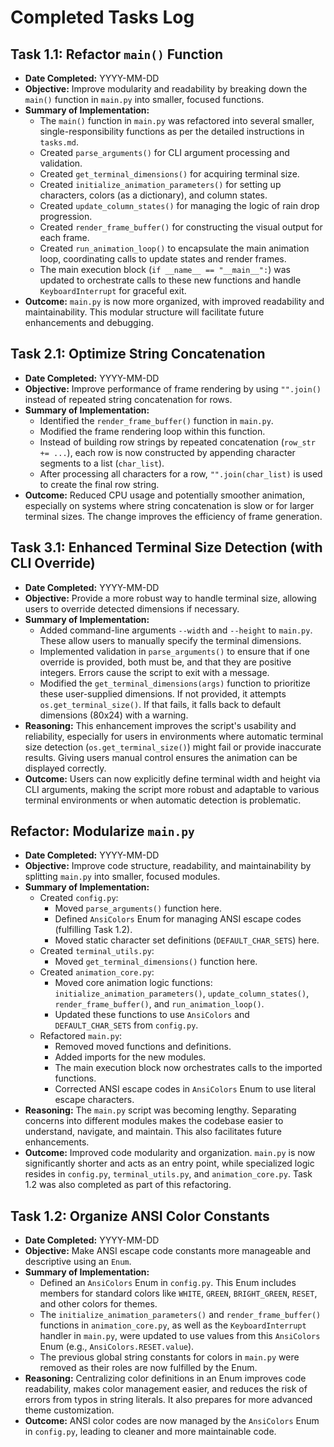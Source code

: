 # Completed Tasks Log

## Task 1.1: Refactor `main()` Function
*   **Date Completed:** YYYY-MM-DD
*   **Objective:** Improve modularity and readability by breaking down the `main()` function in `main.py` into smaller, focused functions.
*   **Summary of Implementation:**
    *   The `main()` function in `main.py` was refactored into several smaller, single-responsibility functions as per the detailed instructions in `tasks.md`.
    *   Created `parse_arguments()` for CLI argument processing and validation.
    *   Created `get_terminal_dimensions()` for acquiring terminal size.
    *   Created `initialize_animation_parameters()` for setting up characters, colors (as a dictionary), and column states.
    *   Created `update_column_states()` for managing the logic of rain drop progression.
    *   Created `render_frame_buffer()` for constructing the visual output for each frame.
    *   Created `run_animation_loop()` to encapsulate the main animation loop, coordinating calls to update states and render frames.
    *   The main execution block (`if __name__ == "__main__":`) was updated to orchestrate calls to these new functions and handle `KeyboardInterrupt` for graceful exit.
*   **Outcome:** `main.py` is now more organized, with improved readability and maintainability. This modular structure will facilitate future enhancements and debugging.

## Task 2.1: Optimize String Concatenation
*   **Date Completed:** YYYY-MM-DD
*   **Objective:** Improve performance of frame rendering by using `"".join()` instead of repeated string concatenation for rows.
*   **Summary of Implementation:**
    *   Identified the `render_frame_buffer()` function in `main.py`.
    *   Modified the frame rendering loop within this function.
    *   Instead of building row strings by repeated concatenation (`row_str += ...`), each row is now constructed by appending character segments to a list (`char_list`).
    *   After processing all characters for a row, `"".join(char_list)` is used to create the final row string.
*   **Outcome:** Reduced CPU usage and potentially smoother animation, especially on systems where string concatenation is slow or for larger terminal sizes. The change improves the efficiency of frame generation.

## Task 3.1: Enhanced Terminal Size Detection (with CLI Override)
*   **Date Completed:** YYYY-MM-DD
*   **Objective:** Provide a more robust way to handle terminal size, allowing users to override detected dimensions if necessary.
*   **Summary of Implementation:**
    *   Added command-line arguments `--width` and `--height` to `main.py`. These allow users to manually specify the terminal dimensions.
    *   Implemented validation in `parse_arguments()` to ensure that if one override is provided, both must be, and that they are positive integers. Errors cause the script to exit with a message.
    *   Modified the `get_terminal_dimensions(args)` function to prioritize these user-supplied dimensions. If not provided, it attempts `os.get_terminal_size()`. If that fails, it falls back to default dimensions (80x24) with a warning.
*   **Reasoning:** This enhancement improves the script's usability and reliability, especially for users in environments where automatic terminal size detection (`os.get_terminal_size()`) might fail or provide inaccurate results. Giving users manual control ensures the animation can be displayed correctly.
*   **Outcome:** Users can now explicitly define terminal width and height via CLI arguments, making the script more robust and adaptable to various terminal environments or when automatic detection is problematic.

## Refactor: Modularize `main.py`
*   **Date Completed:** YYYY-MM-DD
*   **Objective:** Improve code structure, readability, and maintainability by splitting `main.py` into smaller, focused modules.
*   **Summary of Implementation:**
    *   Created `config.py`:
        *   Moved `parse_arguments()` function here.
        *   Defined `AnsiColors` Enum for managing ANSI escape codes (fulfilling Task 1.2).
        *   Moved static character set definitions (`DEFAULT_CHAR_SETS`) here.
    *   Created `terminal_utils.py`:
        *   Moved `get_terminal_dimensions()` function here.
    *   Created `animation_core.py`:
        *   Moved core animation logic functions: `initialize_animation_parameters()`, `update_column_states()`, `render_frame_buffer()`, and `run_animation_loop()`.
        *   Updated these functions to use `AnsiColors` and `DEFAULT_CHAR_SETS` from `config.py`.
    *   Refactored `main.py`:
        *   Removed moved functions and definitions.
        *   Added imports for the new modules.
        *   The main execution block now orchestrates calls to the imported functions.
        *   Corrected ANSI escape codes in `AnsiColors` Enum to use literal escape characters.
*   **Reasoning:** The `main.py` script was becoming lengthy. Separating concerns into different modules makes the codebase easier to understand, navigate, and maintain. This also facilitates future enhancements.
*   **Outcome:** Improved code modularity and organization. `main.py` is now significantly shorter and acts as an entry point, while specialized logic resides in `config.py`, `terminal_utils.py`, and `animation_core.py`. Task 1.2 was also completed as part of this refactoring.

## Task 1.2: Organize ANSI Color Constants
*   **Date Completed:** YYYY-MM-DD
*   **Objective:** Make ANSI escape code constants more manageable and descriptive using an `Enum`.
*   **Summary of Implementation:**
    *   Defined an `AnsiColors` Enum in `config.py`. This Enum includes members for standard colors like `WHITE`, `GREEN`, `BRIGHT_GREEN`, `RESET`, and other colors for themes.
    *   The `initialize_animation_parameters()` and `render_frame_buffer()` functions in `animation_core.py`, as well as the `KeyboardInterrupt` handler in `main.py`, were updated to use values from this `AnsiColors` Enum (e.g., `AnsiColors.RESET.value`).
    *   The previous global string constants for colors in `main.py` were removed as their roles are now fulfilled by the Enum.
*   **Reasoning:** Centralizing color definitions in an Enum improves code readability, makes color management easier, and reduces the risk of errors from typos in string literals. It also prepares for more advanced theme customization.
*   **Outcome:** ANSI color codes are now managed by the `AnsiColors` Enum in `config.py`, leading to cleaner and more maintainable code.
